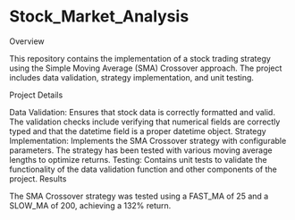 # Stock_Market_Analysis

Overview

This repository contains the implementation of a stock trading strategy using the Simple Moving Average (SMA) Crossover approach. The project includes data validation, strategy implementation, and unit testing.

Project Details

Data Validation: Ensures that stock data is correctly formatted and valid. The validation checks include verifying that numerical fields are correctly typed and that the datetime field is a proper datetime object.
Strategy Implementation: Implements the SMA Crossover strategy with configurable parameters. The strategy has been tested with various moving average lengths to optimize returns.
Testing: Contains unit tests to validate the functionality of the data validation function and other components of the project.
Results

The SMA Crossover strategy was tested using a FAST_MA of 25 and a SLOW_MA of 200, achieving a 132% return.


